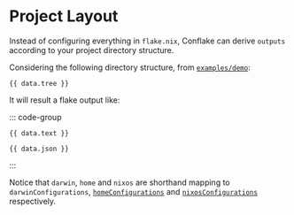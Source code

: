 # Project Layout

Instead of configuring everything in `flake.nix`, Conflake can derive `outputs` according to your project directory structure.

<script setup>
import { data } from './project-layout.data'
</script>

Considering the following directory structure, from [`examples/demo`](https://github.com/ratson/conflake/tree/main/examples/demo):

```-vue
{{ data.tree }}
```

It will result a flake output like:

::: code-group

```-vue [nix flake show]
{{ data.text }}
```

```json-vue [JSON]
{{ data.json }}
```

:::

Notice that `darwin`, `home` and `nixos` are shorthand mapping to `darwinConfigurations`, [`homeConfigurations`](../options/homeConfigurations.md) and [`nixosConfigurations`](../options/nixosConfigurations.md) respectively.
